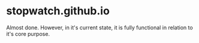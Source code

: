 # stopwatch.github.io

Almost done. However, in it's current state, it is fully functional in relation to it's core purpose.
